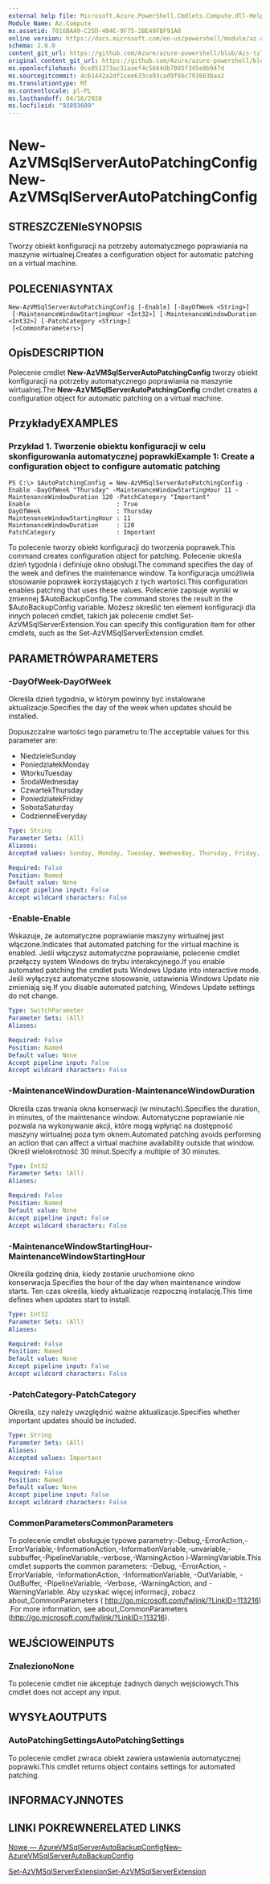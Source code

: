 ```yaml
---
external help file: Microsoft.Azure.PowerShell.Cmdlets.Compute.dll-Help-Help.xml
Module Name: Az.Compute
ms.assetid: 7016BAA9-C25D-404E-9F75-2BE49FBF91A8
online version: https://docs.microsoft.com/en-us/powershell/module/az.compute/new-azvmsqlserverautopatchingconfig
schema: 2.0.0
content_git_url: https://github.com/Azure/azure-powershell/blob/Azs-tzl/src/Compute/Compute/help/New-AzVMSqlServerAutoPatchingConfig.md
original_content_git_url: https://github.com/Azure/azure-powershell/blob/Azs-tzl/src/Compute/Compute/help/New-AzVMSqlServerAutoPatchingConfig.md
ms.openlocfilehash: 0ce851373ac31aaef4c5664db7085f345e9b947d
ms.sourcegitcommit: 4c61442a2df1cee633ce93cad9f6bc793803baa2
ms.translationtype: MT
ms.contentlocale: pl-PL
ms.lasthandoff: 04/16/2020
ms.locfileid: "93893609"
---
```

# <span data-ttu-id="93abb-101">New-AzVMSqlServerAutoPatchingConfig</span><span class="sxs-lookup"><span data-stu-id="93abb-101">New-AzVMSqlServerAutoPatchingConfig</span></span>

## <span data-ttu-id="93abb-102">STRESZCZENIe</span><span class="sxs-lookup"><span data-stu-id="93abb-102">SYNOPSIS</span></span>
<span data-ttu-id="93abb-103">Tworzy obiekt konfiguracji na potrzeby automatycznego poprawiania na maszynie wirtualnej.</span><span class="sxs-lookup"><span data-stu-id="93abb-103">Creates a configuration object for automatic patching on a virtual machine.</span></span>

## <span data-ttu-id="93abb-104">POLECENIA</span><span class="sxs-lookup"><span data-stu-id="93abb-104">SYNTAX</span></span>

```
New-AzVMSqlServerAutoPatchingConfig [-Enable] [-DayOfWeek <String>]
 [-MaintenanceWindowStartingHour <Int32>] [-MaintenanceWindowDuration <Int32>] [-PatchCategory <String>]
 [<CommonParameters>]
```

## <span data-ttu-id="93abb-105">Opis</span><span class="sxs-lookup"><span data-stu-id="93abb-105">DESCRIPTION</span></span>
<span data-ttu-id="93abb-106">Polecenie cmdlet **New-AzVMSqlServerAutoPatchingConfig** tworzy obiekt konfiguracji na potrzeby automatycznego poprawiania na maszynie wirtualnej.</span><span class="sxs-lookup"><span data-stu-id="93abb-106">The **New-AzVMSqlServerAutoPatchingConfig** cmdlet creates a configuration object for automatic patching on a virtual machine.</span></span>

## <span data-ttu-id="93abb-107">Przykłady</span><span class="sxs-lookup"><span data-stu-id="93abb-107">EXAMPLES</span></span>

### <span data-ttu-id="93abb-108">Przykład 1. Tworzenie obiektu konfiguracji w celu skonfigurowania automatycznej poprawki</span><span class="sxs-lookup"><span data-stu-id="93abb-108">Example 1: Create a configuration object to configure automatic patching</span></span>
```
PS C:\> $AutoPatchingConfig = New-AzVMSqlServerAutoPatchingConfig -Enable -DayOfWeek "Thursday" -MaintenanceWindowStartingHour 11 -MaintenanceWindowDuration 120 -PatchCategory "Important"
Enable                        : True
DayOfWeek                     : Thursday
MaintenanceWindowStartingHour : 11
MaintenanceWindowDuration     : 120
PatchCategory                 : Important
```

<span data-ttu-id="93abb-109">To polecenie tworzy obiekt konfiguracji do tworzenia poprawek.</span><span class="sxs-lookup"><span data-stu-id="93abb-109">This command creates configuration object for patching.</span></span>
<span data-ttu-id="93abb-110">Polecenie określa dzień tygodnia i definiuje okno obsługi.</span><span class="sxs-lookup"><span data-stu-id="93abb-110">The command specifies the day of the week and defines the maintenance window.</span></span>
<span data-ttu-id="93abb-111">Ta konfiguracja umożliwia stosowanie poprawek korzystających z tych wartości.</span><span class="sxs-lookup"><span data-stu-id="93abb-111">This configuration enables patching that uses these values.</span></span>
<span data-ttu-id="93abb-112">Polecenie zapisuje wyniki w zmiennej $AutoBackupConfig.</span><span class="sxs-lookup"><span data-stu-id="93abb-112">The command stores the result in the $AutoBackupConfig variable.</span></span>
<span data-ttu-id="93abb-113">Możesz określić ten element konfiguracji dla innych poleceń cmdlet, takich jak polecenie cmdlet Set-AzVMSqlServerExtension.</span><span class="sxs-lookup"><span data-stu-id="93abb-113">You can specify this configuration item for other cmdlets, such as the Set-AzVMSqlServerExtension cmdlet.</span></span>

## <span data-ttu-id="93abb-114">PARAMETRÓW</span><span class="sxs-lookup"><span data-stu-id="93abb-114">PARAMETERS</span></span>

### <span data-ttu-id="93abb-115">-DayOfWeek</span><span class="sxs-lookup"><span data-stu-id="93abb-115">-DayOfWeek</span></span>
<span data-ttu-id="93abb-116">Określa dzień tygodnia, w którym powinny być instalowane aktualizacje.</span><span class="sxs-lookup"><span data-stu-id="93abb-116">Specifies the day of the week when updates should be installed.</span></span>

<span data-ttu-id="93abb-117">Dopuszczalne wartości tego parametru to:</span><span class="sxs-lookup"><span data-stu-id="93abb-117">The acceptable values for this parameter are:</span></span>

- <span data-ttu-id="93abb-118">Niedziele</span><span class="sxs-lookup"><span data-stu-id="93abb-118">Sunday</span></span>
- <span data-ttu-id="93abb-119">Poniedziałek</span><span class="sxs-lookup"><span data-stu-id="93abb-119">Monday</span></span>
- <span data-ttu-id="93abb-120">Wtorku</span><span class="sxs-lookup"><span data-stu-id="93abb-120">Tuesday</span></span>
- <span data-ttu-id="93abb-121">Środa</span><span class="sxs-lookup"><span data-stu-id="93abb-121">Wednesday</span></span>
- <span data-ttu-id="93abb-122">Czwartek</span><span class="sxs-lookup"><span data-stu-id="93abb-122">Thursday</span></span>
- <span data-ttu-id="93abb-123">Poniedziałek</span><span class="sxs-lookup"><span data-stu-id="93abb-123">Friday</span></span>
- <span data-ttu-id="93abb-124">Sobota</span><span class="sxs-lookup"><span data-stu-id="93abb-124">Saturday</span></span>
- <span data-ttu-id="93abb-125">Codzienne</span><span class="sxs-lookup"><span data-stu-id="93abb-125">Everyday</span></span>

```yaml
Type: String
Parameter Sets: (All)
Aliases: 
Accepted values: Sunday, Monday, Tuesday, Wednesday, Thursday, Friday, Saturday, Everyday

Required: False
Position: Named
Default value: None
Accept pipeline input: False
Accept wildcard characters: False
```

### <span data-ttu-id="93abb-126">-Enable</span><span class="sxs-lookup"><span data-stu-id="93abb-126">-Enable</span></span>
<span data-ttu-id="93abb-127">Wskazuje, że automatyczne poprawianie maszyny wirtualnej jest włączone.</span><span class="sxs-lookup"><span data-stu-id="93abb-127">Indicates that automated patching for the virtual machine is enabled.</span></span>
<span data-ttu-id="93abb-128">Jeśli włączysz automatyczne poprawianie, polecenie cmdlet przełączy system Windows do trybu interakcyjnego.</span><span class="sxs-lookup"><span data-stu-id="93abb-128">If you enable automated patching the cmdlet puts Windows Update into interactive mode.</span></span>
<span data-ttu-id="93abb-129">Jeśli wyłączysz automatyczne stosowanie, ustawienia Windows Update nie zmieniają się.</span><span class="sxs-lookup"><span data-stu-id="93abb-129">If you disable automated patching, Windows Update settings do not change.</span></span>

```yaml
Type: SwitchParameter
Parameter Sets: (All)
Aliases: 

Required: False
Position: Named
Default value: None
Accept pipeline input: False
Accept wildcard characters: False
```

### <span data-ttu-id="93abb-130">-MaintenanceWindowDuration</span><span class="sxs-lookup"><span data-stu-id="93abb-130">-MaintenanceWindowDuration</span></span>
<span data-ttu-id="93abb-131">Określa czas trwania okna konserwacji (w minutach).</span><span class="sxs-lookup"><span data-stu-id="93abb-131">Specifies the duration, in minutes, of the maintenance window.</span></span>
<span data-ttu-id="93abb-132">Automatyczne poprawianie nie pozwala na wykonywanie akcji, które mogą wpłynąć na dostępność maszyny wirtualnej poza tym oknem.</span><span class="sxs-lookup"><span data-stu-id="93abb-132">Automated patching avoids performing an action that can affect a virtual machine availability outside that window.</span></span>
<span data-ttu-id="93abb-133">Określ wielokrotność 30 minut.</span><span class="sxs-lookup"><span data-stu-id="93abb-133">Specify a multiple of 30 minutes.</span></span>

```yaml
Type: Int32
Parameter Sets: (All)
Aliases: 

Required: False
Position: Named
Default value: None
Accept pipeline input: False
Accept wildcard characters: False
```

### <span data-ttu-id="93abb-134">-MaintenanceWindowStartingHour</span><span class="sxs-lookup"><span data-stu-id="93abb-134">-MaintenanceWindowStartingHour</span></span>
<span data-ttu-id="93abb-135">Określa godzinę dnia, kiedy zostanie uruchomione okno konserwacja.</span><span class="sxs-lookup"><span data-stu-id="93abb-135">Specifies the hour of the day when maintenance window starts.</span></span>
<span data-ttu-id="93abb-136">Ten czas określa, kiedy aktualizacje rozpoczną instalację.</span><span class="sxs-lookup"><span data-stu-id="93abb-136">This time defines when updates start to install.</span></span>

```yaml
Type: Int32
Parameter Sets: (All)
Aliases: 

Required: False
Position: Named
Default value: None
Accept pipeline input: False
Accept wildcard characters: False
```

### <span data-ttu-id="93abb-137">-PatchCategory</span><span class="sxs-lookup"><span data-stu-id="93abb-137">-PatchCategory</span></span>
<span data-ttu-id="93abb-138">Określa, czy należy uwzględnić ważne aktualizacje.</span><span class="sxs-lookup"><span data-stu-id="93abb-138">Specifies whether important updates should be included.</span></span>

```yaml
Type: String
Parameter Sets: (All)
Aliases: 
Accepted values: Important

Required: False
Position: Named
Default value: None
Accept pipeline input: False
Accept wildcard characters: False
```

### <span data-ttu-id="93abb-139">CommonParameters</span><span class="sxs-lookup"><span data-stu-id="93abb-139">CommonParameters</span></span>
<span data-ttu-id="93abb-140">To polecenie cmdlet obsługuje typowe parametry:-Debug,-ErrorAction,-ErrorVariable,-InformationAction,-InformationVariable,-unvariable,-subbuffer,-PipelineVariable,-verbose,-WarningAction i-WarningVariable.</span><span class="sxs-lookup"><span data-stu-id="93abb-140">This cmdlet supports the common parameters: -Debug, -ErrorAction, -ErrorVariable, -InformationAction, -InformationVariable, -OutVariable, -OutBuffer, -PipelineVariable, -Verbose, -WarningAction, and -WarningVariable.</span></span> <span data-ttu-id="93abb-141">Aby uzyskać więcej informacji, zobacz about_CommonParameters ( http://go.microsoft.com/fwlink/?LinkID=113216) .</span><span class="sxs-lookup"><span data-stu-id="93abb-141">For more information, see about_CommonParameters (http://go.microsoft.com/fwlink/?LinkID=113216).</span></span>

## <span data-ttu-id="93abb-142">WEJŚCIOWE</span><span class="sxs-lookup"><span data-stu-id="93abb-142">INPUTS</span></span>

### <span data-ttu-id="93abb-143">Znaleziono</span><span class="sxs-lookup"><span data-stu-id="93abb-143">None</span></span>
<span data-ttu-id="93abb-144">To polecenie cmdlet nie akceptuje żadnych danych wejściowych.</span><span class="sxs-lookup"><span data-stu-id="93abb-144">This cmdlet does not accept any input.</span></span>

## <span data-ttu-id="93abb-145">WYSYŁA</span><span class="sxs-lookup"><span data-stu-id="93abb-145">OUTPUTS</span></span>

### <span data-ttu-id="93abb-146">AutoPatchingSettings</span><span class="sxs-lookup"><span data-stu-id="93abb-146">AutoPatchingSettings</span></span>
<span data-ttu-id="93abb-147">To polecenie cmdlet zwraca obiekt zawiera ustawienia automatycznej poprawki.</span><span class="sxs-lookup"><span data-stu-id="93abb-147">This cmdlet returns object contains settings for automated patching.</span></span>

## <span data-ttu-id="93abb-148">INFORMACYJN</span><span class="sxs-lookup"><span data-stu-id="93abb-148">NOTES</span></span>

## <span data-ttu-id="93abb-149">LINKI POKREWNE</span><span class="sxs-lookup"><span data-stu-id="93abb-149">RELATED LINKS</span></span>

[<span data-ttu-id="93abb-150">Nowe — AzureVMSqlServerAutoBackupConfig</span><span class="sxs-lookup"><span data-stu-id="93abb-150">New-AzureVMSqlServerAutoBackupConfig</span></span>](./New-AzureVMSqlServerAutoBackupConfig.md)

[<span data-ttu-id="93abb-151">Set-AzVMSqlServerExtension</span><span class="sxs-lookup"><span data-stu-id="93abb-151">Set-AzVMSqlServerExtension</span></span>](./Set-AzVMSqlServerExtension.md)


